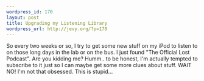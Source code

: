 ```yaml
--- 
wordpress_id: 170
layout: post
title: Upgrading my Listening Library
wordpress_url: http://jevy.org/?p=170
---
```

So every two weeks or so, I try to get some new stuff on my iPod to listen to on those long days in the lab or on the bus.  I just found "The Official Lost Podcast".  Are you kidding me?  Humm.. to be honest, I'm actually tempted to subscribe to it just so I can maybe get some more clues about stuff.  WAIT NO!  I'm not that obsessed.  This is stupid...
